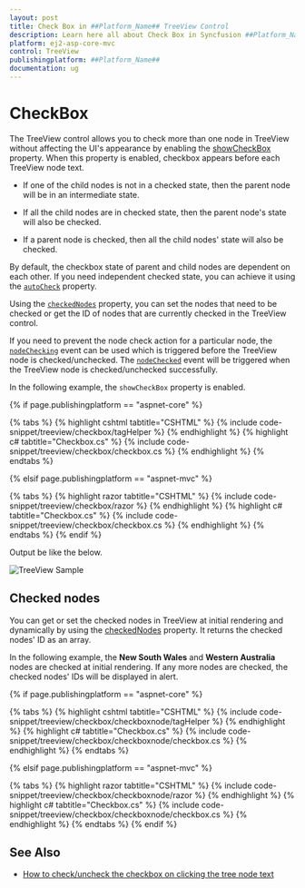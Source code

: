 ```yaml
---
layout: post
title: Check Box in ##Platform_Name## TreeView Control
description: Learn here all about Check Box in Syncfusion ##Platform_Name## TreeView control of Syncfusion Essential JS 2 and more.
platform: ej2-asp-core-mvc
control: TreeView
publishingplatform: ##Platform_Name##
documentation: ug
---
```



# CheckBox

The TreeView control allows you to check more than one node in TreeView without affecting the UI's appearance by enabling the [showCheckBox](https://help.syncfusion.com/cr/aspnetcore-js2/Syncfusion.EJ2~Syncfusion.EJ2.Navigations.TreeView~ShowCheckBox.html) property. When this property is enabled, checkbox appears before each TreeView node text.

* If one of the child nodes is not in a checked state, then the parent node will be in an intermediate state.

* If all the child nodes are in checked state, then the parent node's state will also be checked.

* If a parent node is checked, then all the child nodes' state will also be checked.

By default, the checkbox state of parent and child nodes are dependent on each other. If you need independent checked state, you can achieve it using the [`autoCheck`](https://help.syncfusion.com/cr/aspnetcore-js2/Syncfusion.EJ2~Syncfusion.EJ2.Navigations.TreeView~AutoCheck.html) property.

Using the [`checkedNodes`](https://help.syncfusion.com/cr/aspnetcore-js2/Syncfusion.EJ2~Syncfusion.EJ2.Navigations.TreeView~CheckedNodes.html) property, you can set the nodes that need to be checked or get the ID of nodes that are currently checked in the TreeView control.

If you need to prevent the node check action for a particular node, the [`nodeChecking`](https://help.syncfusion.com/cr/aspnetcore-js2/Syncfusion.EJ2~Syncfusion.EJ2.Navigations.TreeView~NodeChecking.html) event can be used which is triggered before the TreeView node is checked/unchecked. The [`nodeChecked`](https://help.syncfusion.com/cr/aspnetcore-js2/Syncfusion.EJ2~Syncfusion.EJ2.Navigations.TreeView~NodeChecked.html) event will be triggered when the TreeView node is checked/unchecked successfully.

In the following example, the `showCheckBox` property is enabled.

{% if page.publishingplatform == "aspnet-core" %}

{% tabs %}
{% highlight cshtml tabtitle="CSHTML" %}
{% include code-snippet/treeview/checkbox/tagHelper %}
{% endhighlight %}
{% highlight c# tabtitle="Checkbox.cs" %}
{% include code-snippet/treeview/checkbox/checkbox.cs %}
{% endhighlight %}
{% endtabs %}

{% elsif page.publishingplatform == "aspnet-mvc" %}

{% tabs %}
{% highlight razor tabtitle="CSHTML" %}
{% include code-snippet/treeview/checkbox/razor %}
{% endhighlight %}
{% highlight c# tabtitle="Checkbox.cs" %}
{% include code-snippet/treeview/checkbox/checkbox.cs %}
{% endhighlight %}
{% endtabs %}
{% endif %}



Output be like the below.

![TreeView Sample](./images/checkbox.PNG)

## Checked nodes

You can get or set the checked nodes in TreeView at initial rendering and dynamically by using the [checkedNodes](https://help.syncfusion.com/cr/aspnetcore-js2/Syncfusion.EJ2~Syncfusion.EJ2.Navigations.TreeView~CheckedNodes.html) property. It returns the checked nodes' ID as an array.

In the following example, the **New South Wales** and **Western Australia** nodes are checked at initial rendering. If any more nodes are checked, the checked nodes' IDs will be displayed in alert.

{% if page.publishingplatform == "aspnet-core" %}

{% tabs %}
{% highlight cshtml tabtitle="CSHTML" %}
{% include code-snippet/treeview/checkbox/checkboxnode/tagHelper %}
{% endhighlight %}
{% highlight c# tabtitle="Checkbox.cs" %}
{% include code-snippet/treeview/checkbox/checkboxnode/checkbox.cs %}
{% endhighlight %}
{% endtabs %}

{% elsif page.publishingplatform == "aspnet-mvc" %}

{% tabs %}
{% highlight razor tabtitle="CSHTML" %}
{% include code-snippet/treeview/checkbox/checkboxnode/razor %}
{% endhighlight %}
{% highlight c# tabtitle="Checkbox.cs" %}
{% include code-snippet/treeview/checkbox/checkboxnode/checkbox.cs %}
{% endhighlight %}
{% endtabs %}
{% endif %}



## See Also

* [How to check/uncheck the checkbox on clicking the tree node text](./how-to/check-uncheck-the-checkbox-on-clicking-the-tree-node-text)
